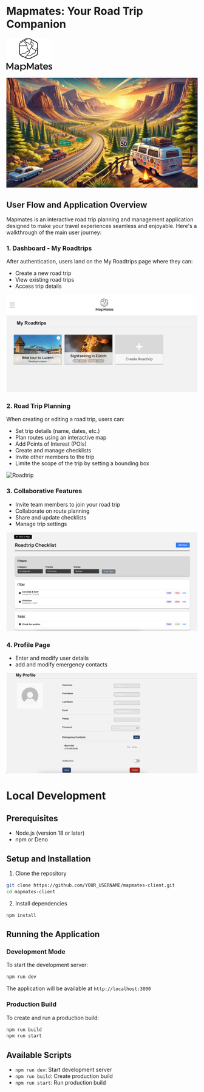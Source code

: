# Mapmates: Your Road Trip Companion

![Mapmates Logo](public/Logo_big.png)

![Road Trip Scene](public/Backdrop.png) 

## User Flow and Application Overview

Mapmates is an interactive road trip planning and management application designed to make your travel experiences seamless and enjoyable. Here's a walkthrough of the main user journey:

### 1. Dashboard - My Roadtrips
After authentication, users land on the My Roadtrips page where they can:
- Create a new road trip
- View existing road trips
- Access trip details


![Dashboard](screenshots/Roadtrip_Overview.png)

### 2. Road Trip Planning
When creating or editing a road trip, users can:
- Set trip details (name, dates, etc.)
- Plan routes using an interactive map
- Add Points of Interest (POIs)
- Create and manage checklists
- Invite other members to the trip
- Limite the scope of the trip by setting a bounding box

![Roadtrip](screenshots/Roadtrip_Page.png) 

### 3. Collaborative Features
- Invite team members to join your road trip
- Collaborate on route planning
- Share and update checklists
- Manage trip settings

![Checklist](screenshots/Checklist_view.png) 

### 4. Profile Page
- Enter and modify user details
- add and modify emergency contacts

![Profilepage](screenshots/Profile_page.png) 

# Local Development

## Prerequisites
- Node.js (version 18 or later)
- npm or Deno

## Setup and Installation

1. Clone the repository
```bash
git clone https://github.com/YOUR_USERNAME/mapmates-client.git
cd mapmates-client
```

2. Install dependencies
```bash
npm install
```

## Running the Application

### Development Mode
To start the development server:
```bash
npm run dev
```
The application will be available at `http://localhost:3000`

### Production Build
To create and run a production build:
```bash
npm run build
npm run start
```

## Available Scripts

- `npm run dev`: Start development server
- `npm run build`: Create production build
- `npm run start`: Run production build

